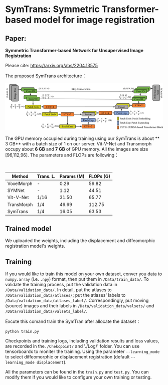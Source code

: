 # SymTrans: Symmetric Transformer-based model for image registration

## Paper:

 **Symmetric Transformer-based Network for Unsupervised Image Registration**

Please cite: https://arxiv.org/abs/2204.13575

The proposed SymTrans architecture：

 ![image](Architectures_paper.png)
 <Br/>
 
The GPU memory occupied during training using our SymTrans is about ** 3 GB** with a batch size of 1 on our server. Vit-V-Net and Transmorph occupy about **6 GB** and **7 GB** of GPU memory. All the images are size [96,112,96]. The parameters and FLOPs are following：

<Br/>

| Method     |    Trans. L. | Params (M) | FLOPs (G) |
| ---------- | ------------ | ---------- | --------- |
| VoxelMorph | -            | 0.29       | 59.82     |
| SYMNet     | -            | 1.12       | 44.51     |
| Vit-V-Net  | 1/16         | 31.50      | 65.77     |
| TransMorph | 1/4          | 46.69      | 112.75    | 
| SymTrans   | 1/4          | 16.05      | 63.53     |



## Trained model

We uploaded the weights, including the displacement and diffeomorphic registration model's weights.

## Training

If you would like to train this model on your own dataset, conver you data to `numpy.array` (i.e. `.npy`) format, then put them in `/Data/train_data/`.
To validate the training process, put the validation data in `/Data/validation_data/`. In detail, put the atlases to `/Data/validation_data/atlases/`; put the atlases' labels to `/Data/validation_data/atlases_label/`. Correspondingly, put moving (source) images and their labels in `/Data/validation_data/valsets/` and `/Data/validation_data/valsets_label/`.

Excute this comand train the SymTran after allocate the dataset：

```
python train.py
```
Checkpoints and training logs, including validation results and loss values, are recorded in the`./Chekcpoint/` and './Log/' folder. You can use tensorboardx to moniter the training. Using the parameter `--learning_mode ` to select diffeomorphic or displacement registration (default `--learning_mode displacement`).

All the parameters can be found in the `train.py` and `test.py`. You can modify them if you would like to configure your own training or testing.
